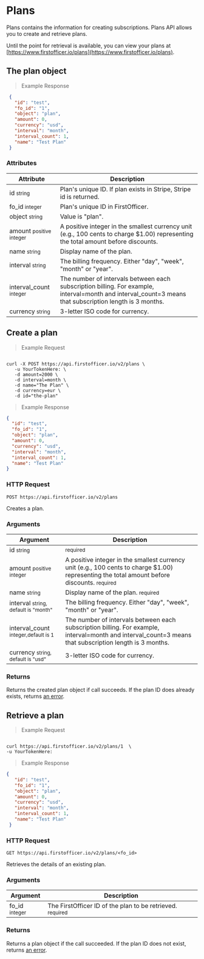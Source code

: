 # Plans

Plans contains the information for creating subscriptions. Plans API allows you to create and retrieve plans.
 
Until the point for retrieval is available, you can view your plans at [https://www.firstofficer.io/plans](https://www.firstofficer.io/plans).
 
## The plan object
 
 > Example Response
 
 ```json
  {
    "id": "test",
    "fo_id": "1",
    "object": "plan",
    "amount": 0,
    "currency": "usd",
    "interval": "month",
    "interval_count": 1,
    "name": "Test Plan"
  }
 ```
 
### Attributes
 
 Attribute | Description
 --------- | -------
 id <small>string</small> | Plan's unique ID. If plan exists in Stripe, Stripe id is returned.
 fo_id <small>integer</small> | Plan's unique ID in FirstOfficer. 
 object <small>string</small> | Value is "plan".
 amount <small>positive integer</small> | A positive integer in the smallest currency unit (e.g., 100 cents to charge $1.00) representing the total amount before discounts. 
 name <small>string</small> | Display name of the plan.
 interval <small>string</small> | The billing frequency. Either "day", "week", "month" or "year".
 interval_count <small>integer</small> | The number of intervals between each subscription billing. For example, interval=month and interval_count=3 means that subscription length is 3 months.
 currency <small>string</small> | 3-letter ISO code for currency.
 
 
## Create a plan
 
 > Example Request
 
 ```ruby
 
 ```
 
 
 ```shell
 curl -X POST https://api.firstofficer.io/v2/plans \
    -u YourTokenHere: \
    -d amount=2000 \
    -d interval=month \
    -d name="The Plan" \
    -d currency=eur \
    -d id="the-plan"
 
 ```
 
 > Example Response
 
 ```json
 {
   "id": "test",
   "fo_id": "1",
   "object": "plan",
   "amount": 0,
   "currency": "usd",
   "interval": "month",
   "interval_count": 1,
   "name": "Test Plan"
 }
 ```
 
### HTTP Request
 
 `POST https://api.firstofficer.io/v2/plans`
 
 Creates a plan.
 
### Arguments
 
 Argument | Description
 --------- | -------
 id <small>string</small> |  <small class="req-badge">required</small>
 amount <small>positive integer</small> | A positive integer in the smallest currency unit (e.g., 100 cents to charge $1.00) representing the total amount before discounts.  <small class="req-badge">required</small>
 name <small>string</small> | Display name of the plan. <small class="req-badge">required</small>
 interval <small>string, default is "month"</small> | The billing frequency. Either "day", "week", "month" or "year".
 interval_count <small>integer,default is 1</small> | The number of intervals between each subscription billing. For example, interval=month and interval_count=3 means that subscription length is 3 months.
 currency <small>string, default is "usd"</small> | 3-letter ISO code for currency. 
 
### Returns
 
 Returns the created plan object if call succeeds. If the plan ID does already exists, returns <a href=#errors>an error</a>.
 
## Retrieve a plan

> Example Request

```ruby

```


```shell
curl https://api.firstofficer.io/v2/plans/1  \
-u YourTokenHere:
```

> Example Response

```json
{
   "id": "test",
   "fo_id": "1",
   "object": "plan",
   "amount": 0,
   "currency": "usd",
   "interval": "month",
   "interval_count": 1,
   "name": "Test Plan"
 }
```
### HTTP Request

`GET https://api.firstofficer.io/v2/plans/<fo_id>`

Retrieves the details of an existing plan.

### Arguments

Argument | Description
--------- | -------
fo_id <small>integer</small> | The FirstOfficer ID of the plan to be retrieved. <small class="req-badge">required</small> 

### Returns

Returns a plan object if the call succeeded. If the plan ID does not exist, returns <a href=#errors>an error</a>.
